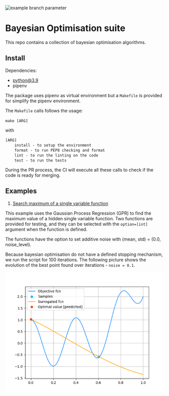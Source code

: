 ![example branch parameter](https://github.com/pardi/bayesian_optimisation/actions/workflows/python-app.yml/badge.svg?branch=main)

# Bayesian Optimisation suite
This repo contains a collection of bayesian optimisation algorithms. 

## Install

Dependencies:
- python@3.9
- pipenv

The package uses pipenv as virtual environment but a `Makefile` is provided for simplify the pipenv environment.

The `Makefile` calls follows the usage:

`make [ARG]`

with 

``` 
[ARG] 
    install - to setup the environment
    format - to run PEP8 checking and format
    lint - to run the linting on the code
    test - to run the tests
```

During the PR process, the CI will execute all these calls to check if the code is ready for merging.

## Examples

1. [Search maximum of a single variable function](examples/example_single_var_fcn.py)

This example uses the Gaussian Process Regression (GPR) to find the maximum value of a hidden single variable function.
Two functions are provided for testing, and they can be selected with the `option=[int]` argument when the function is defined.

The functions have the option to set additive noise with (mean, std) = (0.0, noise_level). 

Because bayesian optimisation do not have a defined stopping mechanism, we run the script for 100 iterations. The following 
picture shows the evolution of the best point found over iterations - `noise = 0.1`.

![](https://github.com/pardi/bayesian_optimisation/blob/main/bayesian_opt.gif)
